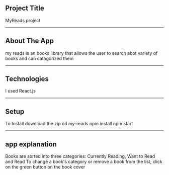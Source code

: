 Project Title
-----------
MyReads project

__________________________________________________________________________
About The App
-----------------
 my reads is an books library that allows the user to search abot variety of books and can catagorized them 


_______________________________________________________________________
Technologies
------------------
I used React.js
_______________________________________________________________________
Setup
------------------------------------

To Install
download the zip
cd my-reads
npm install
npm start

_________________________________

app explanation
----------------------
Books are sorted into three categories: Currently Reading, Want to Read and Read
To change a book's category or remove a book from the list, click on the green button on the book cover


